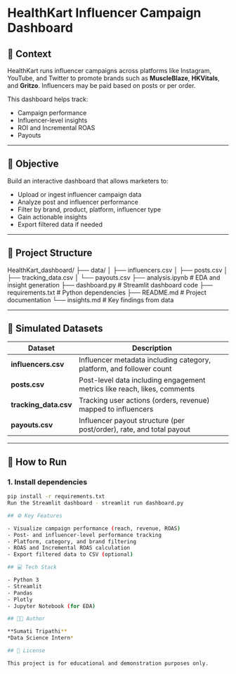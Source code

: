 # HealthKart Influencer Campaign Dashboard

## 🧠 Context

HealthKart runs influencer campaigns across platforms like Instagram, YouTube, and Twitter to promote brands such as **MuscleBlaze**, **HKVitals**, and **Gritzo**. Influencers may be paid based on posts or per order.

This dashboard helps track:
- Campaign performance
- Influencer-level insights
- ROI and Incremental ROAS
- Payouts

---

## 🎯 Objective

Build an interactive dashboard that allows marketers to:
- Upload or ingest influencer campaign data
- Analyze post and influencer performance
- Filter by brand, product, platform, influencer type
- Gain actionable insights
- Export filtered data if needed

---

## 📁 Project Structure
HealthKart_dashboard/
├── data/
│ ├── influencers.csv
│ ├── posts.csv
│ ├── tracking_data.csv
│ └── payouts.csv
├── analysis.ipynb # EDA and insight generation
├── dashboard.py # Streamlit dashboard code
├── requirements.txt # Python dependencies
├── README.md # Project documentation
└── insights.md # Key findings from data


---

## 📁 Simulated Datasets

| Dataset        | Description |
|----------------|-------------|
| **influencers.csv** | Influencer metadata including category, platform, and follower count |
| **posts.csv**       | Post-level data including engagement metrics like reach, likes, comments |
| **tracking_data.csv** | Tracking user actions (orders, revenue) mapped to influencers |
| **payouts.csv**     | Influencer payout structure (per post/order), rate, and total payout |

---

## 🚀 How to Run

### 1. Install dependencies
```bash
pip install -r requirements.txt
Run the Streamlit dashboard - streamlit run dashboard.py

## ⚙️ Key Features

- Visualize campaign performance (reach, revenue, ROAS)
- Post- and influencer-level performance tracking
- Platform, category, and brand filtering
- ROAS and Incremental ROAS calculation
- Export filtered data to CSV (optional)

## 💻 Tech Stack

- Python 3
- Streamlit
- Pandas
- Plotly
- Jupyter Notebook (for EDA)

## 👨‍💻 Author

**Sumati Tripathi**  
*Data Science Intern*

## 📜 License

This project is for educational and demonstration purposes only.



